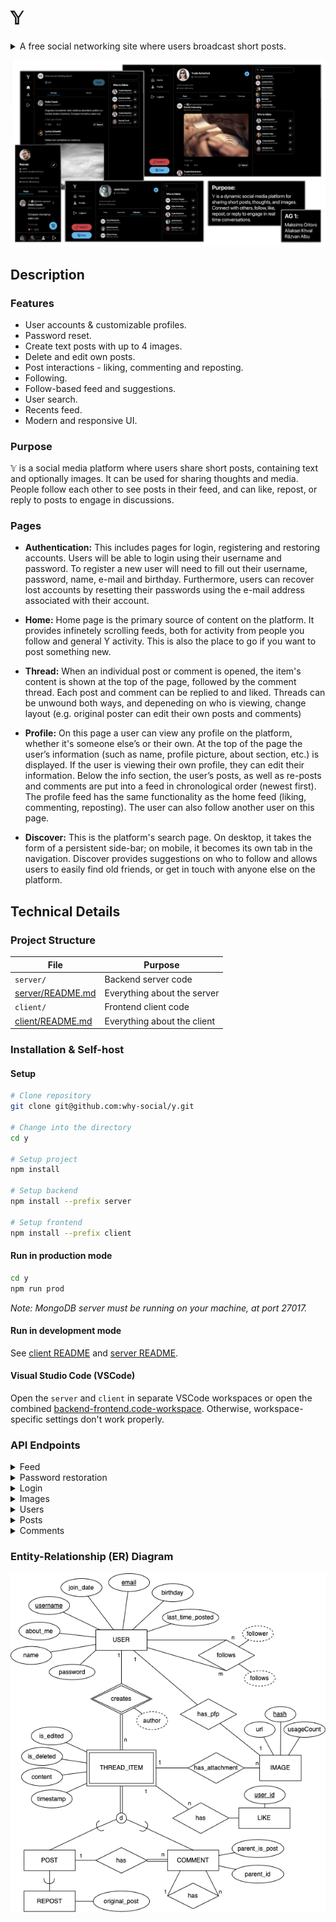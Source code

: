 # 𝕐
<details>
    <summary>A free social networking site where users broadcast short posts.</summary>

    Basically, a Twitter clone :P
</details>

![Teaser](./images/teaser.png)

## Description

### Features
- User accounts & customizable profiles.
- Password reset.
- Create text posts with up to 4 images.
- Delete and edit own posts.
- Post interactions - liking, commenting and reposting.
- Following.
- Follow-based feed and suggestions.
- User search.
- Recents feed.
- Modern and responsive UI.

### Purpose

𝕐 is a social media platform where users share short posts, containing text and optionally images. It can be used for sharing thoughts and media. People follow each other to see posts in their feed, and can like, repost, or reply to posts to engage in discussions.

### Pages

* **Authentication:** This includes pages for login, registering and restoring accounts. Users will be able to login using their username and password. To register a new user will need to fill out their username, password, name, e-mail and birthday. Furthermore, users can recover lost accounts by resetting their passwords using the e-mail address associated with their account.

* **Home:** Home page is the primary source of content on the platform. It provides infinetely scrolling feeds, both for activity from people you follow and general Y activity. This is also the place to go if you want to post something new.

* **Thread:** When an individual post or comment is opened, the item's content is shown at the top of the page, followed by the comment thread. Each post and comment can be replied to and liked. Threads can be unwound both ways, and depeneding on who is viewing, change layout (e.g. original poster can edit their own posts and comments)

* **Profile:** On this page a user can view any profile on the platform, whether it's someone else’s or their own. At the top of the page the user’s information (such as name, profile picture, about section, etc.) is displayed. If the user is viewing their own profile, they can edit their information. Below the info section, the user’s posts, as well as re-posts and comments are put into a feed in chronological order (newest first). The profile feed has the same functionality as the home feed (liking, commenting, reposting). The user can also follow another user on this page.

* **Discover:** This is the platform's search page. On desktop, it takes the form of a persistent side-bar; on mobile, it becomes its own tab in the navigation. Discover provides suggestions on who to follow and allows users to easily find old friends, or get in touch with anyone else on the platform.


## Technical Details
### Project Structure
| File                                 | Purpose                     |
| ------------------------------------ | --------------------------- |
| `server/`                            | Backend server code         |
| [server/README.md](server/README.md) | Everything about the server |
| `client/`                            | Frontend client code        |
| [client/README.md](client/README.md) | Everything about the client |

### Installation & Self-host
#### Setup
```bash
# Clone repository
git clone git@github.com:why-social/y.git

# Change into the directory
cd y

# Setup project
npm install

# Setup backend
npm install --prefix server

# Setup frontend
npm install --prefix client
```

#### Run in production mode
```bash
cd y
npm run prod
```
_Note: MongoDB server must be running on your machine, at port 27017._

#### Run in development mode
See [client README](./client/README.md) and [server README](./server/README.md).

#### Visual Studio Code (VSCode)

Open the `server` and `client` in separate VSCode workspaces or open the combined [backend-frontend.code-workspace](./backend-frontend.code-workspace). Otherwise, workspace-specific settings don't work properly.

### API Endpoints
<details>
    <summary>Feed</summary>

    - GET /api/v1/feeds/
</details>

<details>
    <summary>Password restoration</summary>

    - POST /api/v1/restorePassword
</details>

<details>
    <summary>Login</summary>

    - POST /api/v1/login
</details>

<details>
    <summary>Images</summary>

    - GET /api/v1/images
    - GET /api/v1/images/:hash
    - DELETE /api/v1/images/:hash
    - DELETE /api/v1/images
</details>

<details>
    <summary>Users</summary>

    - GET /api/v1/users/search
    - GET /api/v1/users
    - GET /api/v1/users/:username
    - GET /api/v1/users/:username/suggestions
    - GET /api/v1/users/:id/profile_picture
    - GET /api/v1/users/:username/followers
    - GET /api/v1/users/:username/followings
    - GET /api/v1/users/:username/posts
    - GET /api/v1/users/:username/comments
    - POST /api/v1/users
    - POST /api/v1/users/followings/:target_username
    - PUT /api/v1/users/:id/profile_picture
    - PUT /api/v1/users/:id
    - PATCH /api/v1/users/:id
    - DELETE /api/v1/users
    - DELETE /api/v1/users/:id
    - DELETE /api/v1/users/:id/profile_picture
    - DELETE /api/v1/users/followings/:following_id
</details>

<details>
    <summary>Posts</summary>

    - GET /api/v1/posts
    - GET /api/v1/posts/:id
    - GET /api/v1/posts/:post_id/likes/:user_id
    - POST /api/v1/posts/
    - POST /api/v1/posts/repost
    - POST /api/v1/posts/:post_id/likes/
    - PUT /api/v1/posts/:id
    - PATCH /api/v1/posts/:id
    - DELETE /api/v1/posts
    - DELETE /api/v1/posts/:id
    - DELETE /api/v1/posts/:post_id/likes/:user_id
</details>

<details>
    <summary>Comments</summary>

    - GET /api/v1/comments/:id
    - GET /api/v1/comments/:comment_id/likes/:user_id
    - POST /api/v1/comments
    - POST /api/v1/comments/:comment_id/likes
    - PUT /api/v1/comments/:id
    - PATCH /api/v1/comments/:id
    - DELETE /api/v1/comments/:id
    - DELETE /api/v1/comments/:comment_id/likes/:user_id
</details>

### Entity-Relationship (ER) Diagram

![ER Diagram](./images/er_diagram.png)